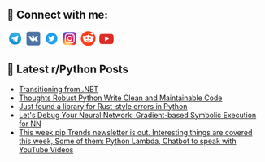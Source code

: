 ## 🔎 Connect with me:
[<img src="https://github.com/bullbesh/bullbesh/blob/main/images/Telegram.png" width="32" height="32" />](https://t.me/bullbesh)
[<img src="https://github.com/bullbesh/bullbesh/blob/main/images/VK.png" width="32" height="32" />](https://vk.com/bullbesh)
[<img src="https://github.com/bullbesh/bullbesh/blob/main/images/Twitter.png" width="32" height="32" />](https://twitter.com/bullbesh1)
[<img src="https://github.com/bullbesh/bullbesh/blob/main/images/Instagram.png" width="32" height="32" />](https://www.instagram.com/bullbesh)
[<img src="https://github.com/bullbesh/bullbesh/blob/main/images/Reddit.png" width="32" height="32" />](https://www.reddit.com/user/bullbesh)
[<img src="https://github.com/bullbesh/bullbesh/blob/main/images/YouTube.png" width="32" height="32" />](https://www.youtube.com/channel/UCtfjRs6uzgq5mfm8S06WTcg)

## 📕 Latest r/Python Posts
<!-- BLOG-POST-LIST:START -->
- [Transitioning from .NET](https://www.reddit.com/r/Python/comments/189d0qt/transitioning_from_net/)
- [Thoughts Robust Python Write Clean and Maintainable Code](https://www.reddit.com/r/Python/comments/1898xjj/thoughts_robust_python_write_clean_and/)
- [Just found a library for Rust-style errors in Python](https://www.reddit.com/r/Python/comments/1897m0y/just_found_a_library_for_ruststyle_errors_in/)
- [Let&#39;s Debug Your Neural Network: Gradient-based Symbolic Execution for NN](https://www.reddit.com/r/Python/comments/1896vj9/lets_debug_your_neural_network_gradientbased/)
- [This week pip Trends newsletter is out. Interesting things are covered this week, Some of them: Python Lambda, Chatbot to speak with YouTube Videos](https://www.reddit.com/r/Python/comments/188uhn1/this_week_pip_trends_newsletter_is_out/)
<!-- BLOG-POST-LIST:END -->
